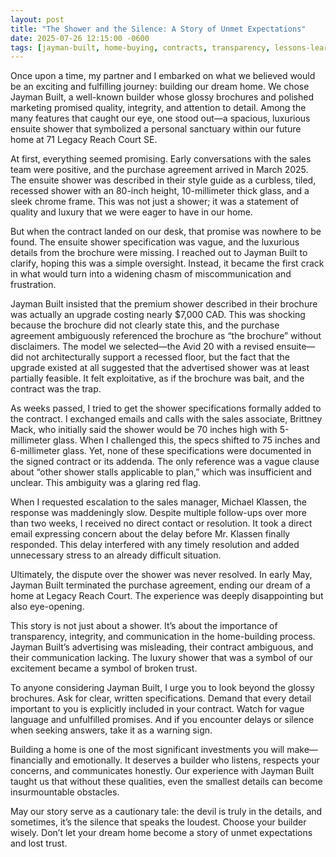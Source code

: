 ```yaml
---
layout: post
title: "The Shower and the Silence: A Story of Unmet Expectations"
date: 2025-07-26 12:15:00 -0600
tags: [jayman-built, home-buying, contracts, transparency, lessons-learned, dispute]
---
```


Once upon a time, my partner and I embarked on what we believed would be an exciting and fulfilling journey: building our dream home. We chose Jayman Built, a well-known builder whose glossy brochures and polished marketing promised quality, integrity, and attention to detail. Among the many features that caught our eye, one stood out—a spacious, luxurious ensuite shower that symbolized a personal sanctuary within our future home at 71 Legacy Reach Court SE.

At first, everything seemed promising. Early conversations with the sales team were positive, and the purchase agreement arrived in March 2025. The ensuite shower was described in their style guide as a curbless, tiled, recessed shower with an 80-inch height, 10-millimeter thick glass, and a sleek chrome frame. This was not just a shower; it was a statement of quality and luxury that we were eager to have in our home.

But when the contract landed on our desk, that promise was nowhere to be found. The ensuite shower specification was vague, and the luxurious details from the brochure were missing. I reached out to Jayman Built to clarify, hoping this was a simple oversight. Instead, it became the first crack in what would turn into a widening chasm of miscommunication and frustration.

Jayman Built insisted that the premium shower described in their brochure was actually an upgrade costing nearly $7,000 CAD. This was shocking because the brochure did not clearly state this, and the purchase agreement ambiguously referenced the brochure as “the brochure” without disclaimers. The model we selected—the Avid 20 with a revised ensuite—did not architecturally support a recessed floor, but the fact that the upgrade existed at all suggested that the advertised shower was at least partially feasible. It felt exploitative, as if the brochure was bait, and the contract was the trap.

As weeks passed, I tried to get the shower specifications formally added to the contract. I exchanged emails and calls with the sales associate, Brittney Mack, who initially said the shower would be 70 inches high with 5-millimeter glass. When I challenged this, the specs shifted to 75 inches and 6-millimeter glass. Yet, none of these specifications were documented in the signed contract or its addenda. The only reference was a vague clause about “other shower stalls applicable to plan,” which was insufficient and unclear. This ambiguity was a glaring red flag.

When I requested escalation to the sales manager, Michael Klassen, the response was maddeningly slow. Despite multiple follow-ups over more than two weeks, I received no direct contact or resolution. It took a direct email expressing concern about the delay before Mr. Klassen finally responded. This delay interfered with any timely resolution and added unnecessary stress to an already difficult situation.

Ultimately, the dispute over the shower was never resolved. In early May, Jayman Built terminated the purchase agreement, ending our dream of a home at Legacy Reach Court. The experience was deeply disappointing but also eye-opening.

This story is not just about a shower. It’s about the importance of transparency, integrity, and communication in the home-building process. Jayman Built’s advertising was misleading, their contract ambiguous, and their communication lacking. The luxury shower that was a symbol of our excitement became a symbol of broken trust.

To anyone considering Jayman Built, I urge you to look beyond the glossy brochures. Ask for clear, written specifications. Demand that every detail important to you is explicitly included in your contract. Watch for vague language and unfulfilled promises. And if you encounter delays or silence when seeking answers, take it as a warning sign.

Building a home is one of the most significant investments you will make—financially and emotionally. It deserves a builder who listens, respects your concerns, and communicates honestly. Our experience with Jayman Built taught us that without these qualities, even the smallest details can become insurmountable obstacles.

May our story serve as a cautionary tale: the devil is truly in the details, and sometimes, it’s the silence that speaks the loudest. Choose your builder wisely. Don’t let your dream home become a story of unmet expectations and lost trust.